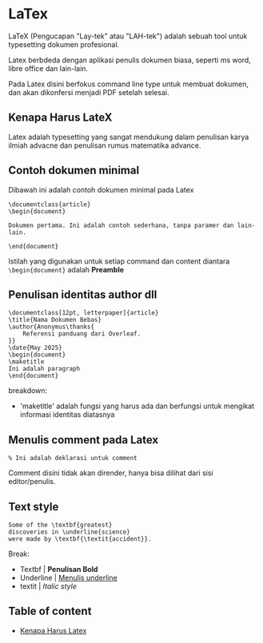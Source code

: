 # LaTex

LaTeX (Pengucapan "Lay-tek" atau "LAH-tek") adalah sebuah tool untuk typesetting dokumen profesional. 

Latex berbdeda dengan aplikasi penulis dokumen biasa, seperti ms word, libre office dan lain-lain. 

Pada Latex disini berfokus command line type untuk membuat dokumen, dan akan dikonfersi menjadi PDF setelah selesai. 

## Kenapa Harus LateX

Latex adalah typesetting yang sangat mendukung dalam penulisan karya ilmiah advacne dan penulisan rumus matematika advance. 

## Contoh dokumen minimal

Dibawah ini adalah contoh dokumen minimal pada Latex

```
\documentclass{article}
\begin{document}

Dokumen pertama. Ini adalah contoh sederhana, tanpa paramer dan lain-lain. 

\end{document}

```

Istilah yang digunakan untuk setiap command dan content diantara `\begin{document}`  adalah **Preamble**

## Penulisan identitas author dll

```
\documentclass[12pt, letterpaper]{article}
\title{Nama Dokumen Bebas}
\author{Anonymus\thanks{
    Referensi panduang dari Overleaf.
}}
\date{May 2025}
\begin{document}
\maketitle
Ini adalah paragraph
\end{document}
```
breakdown:
- 'maketitle' adalah fungsi yang harus ada dan berfungsi untuk mengikat informasi identitas diatasnya

## Menulis comment pada Latex

```
% Ini adalah deklarasi untuk comment
```
Comment disini tidak akan dirender, hanya bisa dilihat dari sisi editor/penulis.

## Text style

```
Some of the \textbf{greatest}
discoveries in \underline{science} 
were made by \textbf{\textit{accident}}.
```

Break:
- Textbf | **Penulisan Bold**
- Underline | <u>Menulis underline</u>
- textit | *Italic style*



 <!-- ============ Table of content harus dibawah === -->
## Table of content
- [Kenapa Harus Latex](#kenapa-harus-latex)
